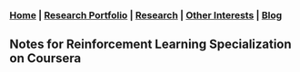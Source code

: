 ### [Home](README.md) | [Research Portfolio](/research.md) | [Research](research_projects.md) | [Other Interests](other_interests.md) | [Blog](blog.md) 

## Notes for Reinforcement Learning Specialization on Coursera 
